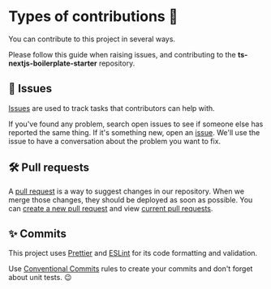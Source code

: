 # Types of contributions :memo:

You can contribute to this project in several ways.

Please follow this guide when raising issues, and contributing to the **ts-nextjs-boilerplate-starter** repository.

## :lady_beetle: Issues

[Issues](https://docs.github.com/en/github/managing-your-work-on-github/about-issues) are used to track tasks that contributors can help with.

If you've found any problem, search open issues to see if someone else has reported the same thing. If it's something new, open an [issue](https://github.com/cjambrosi/ts-nextjs-boilerplate-starter/issues). We'll use the issue to have a conversation about the problem you want to fix.

## :hammer_and_wrench: Pull requests

A [pull request](https://docs.github.com/en/github/collaborating-with-issues-and-pull-requests/about-pull-requests) is a way to suggest changes in our repository. When we merge those changes, they should be deployed as soon as possible. You can [create a new pull request](https://github.com/cjambrosi/ts-nextjs-boilerplate-starter/compare) and view [current pull requests](https://github.com/cjambrosi/ts-nextjs-boilerplate-starter/pulls).

## :sparkles: Commits

This project uses [Prettier](https://github.com/prettier/prettier) and [ESLint](https://github.com/eslint/eslint) for its code formatting and validation.

Use [Conventional Commits](https://www.conventionalcommits.org) rules to create your commits and don't forget about unit tests. :wink:
